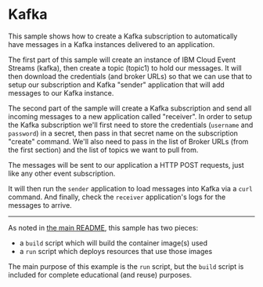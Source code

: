 # Kafka

This sample shows how to create a Kafka subscription to automatically have
messages in a Kafka instances delivered to an application.

The first part of this sample will create an instance of IBM Cloud Event
Streams (kafka), then create a topic (topic1) to hold our messages. It
will then download the credentials (and broker URLs) so that we can use
that to setup our subscription and Kafka "sender" application that will
add messages to our Kafka instance.

The second part of the sample will create a Kafka subscription and send
all incoming messages to a new application called "receiver". In order
to setup the Kafka subscription we'll first need to store the credentials
(`username` and `password`) in a secret, then pass in that secret name on
the subscription "create" command. We'll also need to pass in the list of
Broker URLs (from the first section) and the list of topics we want to
pull from.

The messages will be sent to our application a HTTP POST requests, just
like any other event subscription.

It will then run the `sender` application to load messages into Kafka via
a `curl` command. And finally, check the `receiver` application's logs
for the messages to arrive.

- - -

As noted in [the main README](../README.md), this sample has two pieces:

- a `build` script which will build the container image(s) used
- a `run` script which deploys resources that use those images

The main purpose of this example is the `run` script, but the `build`
script is included for complete educational (and reuse) purposes. 
